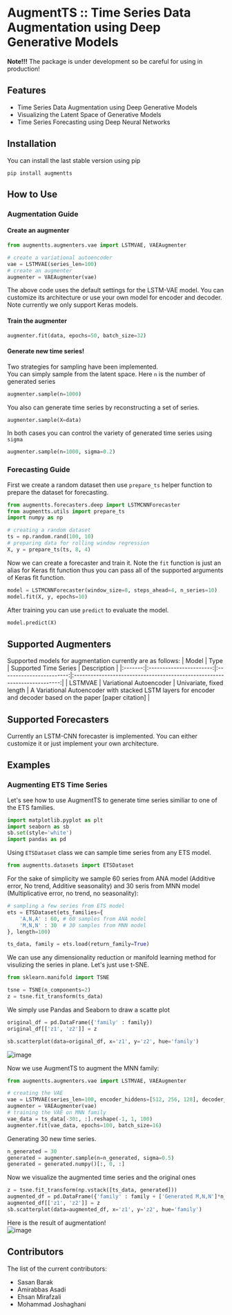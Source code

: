 # AugmentTS :: Time Series Data Augmentation using Deep Generative Models
**Note!!!** The package is under development so be careful for using in production!
## Features
- Time Series Data Augmentation using Deep Generative Models
- Visualizing the Latent Space of Generative Models
- Time Series Forecasting using Deep Neural Networks

## Installation
You can install the last stable version using pip
```
pip install augmentts
```
## How to Use
### Augmentation Guide
#### Create an augmenter
```python
from augmentts.augmenters.vae import LSTMVAE, VAEAugmenter

# create a variational autoencoder
vae = LSTMVAE(series_len=100)
# create an augmenter
augmenter = VAEAugmenter(vae)
```
The above code uses the default settings for the LSTM-VAE model. You can customize its architecture or use your own model for encoder and decoder. Note currently we only support Keras models.  
#### Train the augmenter
```python
augmenter.fit(data, epochs=50, batch_size=32)
```
#### Generate new time series!
Two strategies for sampling have been implemented.  
You can simply sample from the latent space. Here `n` is the number of generated series
```python
augmenter.sample(n=1000)
```
You also can generate time series by reconstructing a set of series.
```python
augmenter.sample(X=data)
```
In both cases you can control the variety of generated time series using `sigma`
```python
augmenter.sample(n=1000, sigma=0.2)
```
### Forecasting Guide
First we create a random dataset then use `prepare_ts` helper function to prepare the dataset for forecasting.
```python
from augmentts.forecasters.deep import LSTMCNNForecaster
from augmentts.utils import prepare_ts
import numpy as np

# creating a random dataset
ts = np.random.rand(100, 10)
# preparing data for rolling window regression
X, y = prepare_ts(ts, 8, 4)
```
Now we can create a forecaster and train it. Note the `fit` function is just an alias for Keras fit function thus you can pass all of the supported arguments of Keras fit function.
```python
model = LSTMCNNForecaster(window_size=8, steps_ahead=4, n_series=10)
model.fit(X, y, epochs=10)
```
After training you can use `predict` to evaluate the model. 
```python
model.predict(X)
```


## Supported Augmenters
Supported models for augmentation currently are as follows:
|  Model  |           Type          |   Supported Time Series  |                                Description                                |
|:-------:|:-----------------------:|:------------------------:|:-------------------------------------------------------------------------:|
| LSTMVAE | Variational Autoencoder | Univariate, fixed length | A Variational Autoencoder with stacked LSTM layers for encoder and decoder based on the paper [paper citation] |

## Supported Forecasters
Currently an LSTM-CNN forecaster is implemented. You can either customize it or just implement your own architecture.

## Examples
### Augmenting ETS Time Series 
Let's see how to use AugmentTS to generate time series similiar to one of the ETS families.  
```python
import matplotlib.pyplot as plt
import seaborn as sb
sb.set(style='white')
import pandas as pd
```
Using `ETSDataset` class we can sample time series from any ETS model.  
```python
from augmentts.datasets import ETSDataset
```
For the sake of simplicity we sample 60 series from ANA model (Additive error, No trend, Additive seasonality) and 30 seris from MNN model (Multiplicative error, no trend, no seasonality):
```python
# sampling a few series from ETS model
ets = ETSDataset(ets_families={
    'A,N,A' : 60, # 60 samples from ANA model
    'M,N,N' : 30  # 30 samples from MNN model
}, length=100)

ts_data, family = ets.load(return_family=True)
```
We can use any dimensionality reduction or manifold learning method for visulizing the series in plane. Let's just use t-SNE.
```python
from sklearn.manifold import TSNE

tsne = TSNE(n_components=2)
z = tsne.fit_transform(ts_data)
```
We simply use Pandas and Seaborn to draw a scatte plot
```python
original_df = pd.DataFrame({'family' : family})
original_df[['z1', 'z2']] = z

sb.scatterplot(data=original_df, x='z1', y='z2', hue='family')
```
![image](https://user-images.githubusercontent.com/8543469/143130228-28473bcd-1201-403e-ba73-76b390609839.png)

Now we use AugmentTS to augment the MNN family:
```python
from augmentts.augmenters.vae import LSTMVAE, VAEAugmenter

# creating the VAE
vae = LSTMVAE(series_len=100, encoder_hiddens=[512, 256, 128], decoder_hiddens=[128, 256, 512])
augmenter = VAEAugmenter(vae)
# training the VAE on MNN family
vae_data = ts_data[-30:, :].reshape(-1, 1, 100)
augmenter.fit(vae_data, epochs=100, batch_size=16)
```
Generating 30 new time series.
```python
n_generated = 30
generated = augmenter.sample(n=n_generated, sigma=0.5)
generated = generated.numpy()[:, 0, :]
```
Now we visualize the augmented time series and the original ones
```python
z = tsne.fit_transform(np.vstack([ts_data, generated]))
augmented_df = pd.DataFrame({'family' : family + ['Generated M,N,N']*n_generated})
augmented_df[['z1', 'z2']] = z
sb.scatterplot(data=augmented_df, x='z1', y='z2', hue='family')
```
Here is the result of augmentation!  
![image](https://user-images.githubusercontent.com/8543469/143130434-57e70b76-c242-4f8d-9a0e-44659d83d3e1.png)


## Contributors
The list of the current contributors:
- Sasan Barak
- Amirabbas Asadi
- Ehsan Mirafzali
- Mohammad Joshaghani
